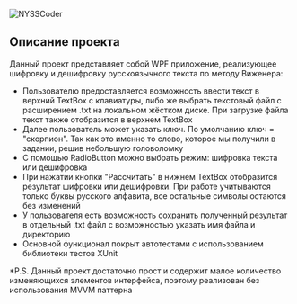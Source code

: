 ![NYSSCoder](https://user-images.githubusercontent.com/35334712/116748352-01b48480-aa08-11eb-8a1a-dc32125da08a.png)
## Описание проекта
Данный проект представляет собой WPF приложение, реализующее шифровку и дешифровку русскоязычного текста по методу Виженера:
* Пользователю предоставляется возможность ввести текст в верхний TextBox с клавиатуры, либо же выбрать текстовый файл с расширением .txt на локальном жёстком диске. При загрузке файла текст также отобразится в верхнем TextBox
* Далее пользователь может указать ключ. По умолчанию ключ = "скорпион". Так как это именно то слово, которое мы получили в задании, решив небольшую головоломку
* С помощью RadioButton можно выбрать режим: шифровка текста или дешифровка
* При нажатии кнопки "Рассчитать" в нижнем TextBox отобразится результат шифровки или дешифровки. При работе учитываются только буквы русского алфавита, все остальные символы остаются без изменений
* У пользователя есть возможность сохранить полученный результат в отдельный .txt файл с возможностью указать имя файла и директорию
* Основной функционал покрыт автотестами с использованием библиотеки тестов XUnit


*P.S. Данный проект достаточно прост и содержит малое количество изменяющихся элементов интерфейса, поэтому реализован без использования MVVM паттерна
